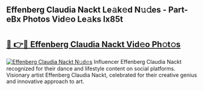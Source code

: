 ## Effenberg Claudia Nackt Le𝚊k𝚎d N𝚞𝚍es - Part-eBx Photos Vid𝚎o Le𝚊ks lx85t

# <h2><a href="http://fb0xm4.evod.top/?m=Effenberg+Claudia+Nackt">🔗 👉🔴 Effenberg Claudia Nackt Vid𝚎o Ph𝚘t𝚘s</a></h2>

[![Effenberg Claudia Nackt N𝚞d𝚎s](https://i.imgur.com/8V9OHl7.gif)](http://fb0xm4.evod.top/?m=Effenberg+Claudia+Nackt)
Influencer Effenberg Claudia Nackt recognized for their dance and lifestyle content on social platforms. Visionary artist Effenberg Claudia Nackt, celebrated for their creative genius and innovative approach to art. 
